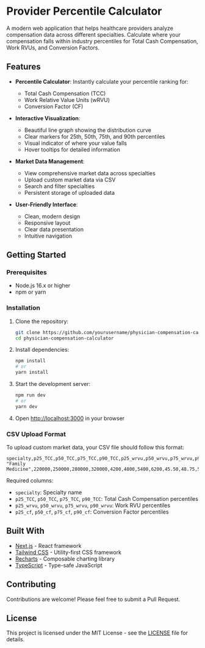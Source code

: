 # Provider Percentile Calculator

A modern web application that helps healthcare providers analyze compensation data across different specialties. Calculate where your compensation falls within industry percentiles for Total Cash Compensation, Work RVUs, and Conversion Factors.

## Features

- **Percentile Calculator**: Instantly calculate your percentile ranking for:
  - Total Cash Compensation (TCC)
  - Work Relative Value Units (wRVU)
  - Conversion Factor (CF)

- **Interactive Visualization**: 
  - Beautiful line graph showing the distribution curve
  - Clear markers for 25th, 50th, 75th, and 90th percentiles
  - Visual indicator of where your value falls
  - Hover tooltips for detailed information

- **Market Data Management**:
  - View comprehensive market data across specialties
  - Upload custom market data via CSV
  - Search and filter specialties
  - Persistent storage of uploaded data

- **User-Friendly Interface**:
  - Clean, modern design
  - Responsive layout
  - Clear data presentation
  - Intuitive navigation

## Getting Started

### Prerequisites

- Node.js 16.x or higher
- npm or yarn

### Installation

1. Clone the repository:
   ```bash
   git clone https://github.com/yourusername/physician-compensation-calculator.git
   cd physician-compensation-calculator
   ```

2. Install dependencies:
   ```bash
   npm install
   # or
   yarn install
   ```

3. Start the development server:
   ```bash
   npm run dev
   # or
   yarn dev
   ```

4. Open [http://localhost:3000](http://localhost:3000) in your browser

### CSV Upload Format

To upload custom market data, your CSV file should follow this format:

```csv
specialty,p25_TCC,p50_TCC,p75_TCC,p90_TCC,p25_wrvu,p50_wrvu,p75_wrvu,p90_wrvu,p25_cf,p50_cf,p75_cf,p90_cf
"Family Medicine",220000,250000,280000,320000,4200,4800,5400,6200,45.50,48.75,52.00,56.25
```

Required columns:
- `specialty`: Specialty name
- `p25_TCC`, `p50_TCC`, `p75_TCC`, `p90_TCC`: Total Cash Compensation percentiles
- `p25_wrvu`, `p50_wrvu`, `p75_wrvu`, `p90_wrvu`: Work RVU percentiles
- `p25_cf`, `p50_cf`, `p75_cf`, `p90_cf`: Conversion Factor percentiles

## Built With

- [Next.js](https://nextjs.org/) - React framework
- [Tailwind CSS](https://tailwindcss.com/) - Utility-first CSS framework
- [Recharts](https://recharts.org/) - Composable charting library
- [TypeScript](https://www.typescriptlang.org/) - Type-safe JavaScript

## Contributing

Contributions are welcome! Please feel free to submit a Pull Request.

## License

This project is licensed under the MIT License - see the [LICENSE](LICENSE) file for details.
